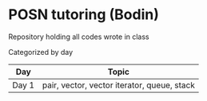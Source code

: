# POSN tutoring (Bodin)

Repository holding all codes wrote in class

Categorized by day

| Day | Topic |
| ------ | ------ |
| Day 1 | pair, vector, vector iterator, queue, stack |
